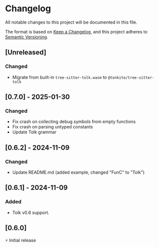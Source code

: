 # Changelog

All notable changes to this project will be documented in this file.

The format is based on [Keep a Changelog](https://keepachangelog.com/en/1.0.0/),
and this project adheres to [Semantic Versioning](https://semver.org/spec/v2.0.0.html).

## [Unreleased]

### Changed

- Migrate from built-in `tree-sitter-tolk.wasm` to `@tonkite/tree-sitter-tolk`

## [0.7.0] - 2025-01-30

### Changed

- Fix crash on collecting debug symbols from empty functions
- Fix crash on parsing untyped constants
- Update Tolk grammar

## [0.6.2] - 2024-11-09

### Changed

- Update README.md (added example, changed "FunC" to "Tolk")

## [0.6.1] - 2024-11-09

### Added

- Tolk v0.6 support. 

## [0.6.0]

⚡️ Initial release

